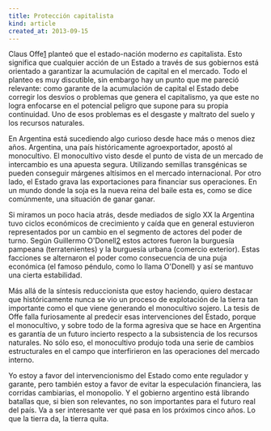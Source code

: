 ```yaml
---
title: Protección capitalista
kind: article
created_at: 2013-09-15
---
```


Claus Offe[1] planteó que el estado-nación moderno *es* capitalista. Esto significa que cualquier acción de un Estado a través de sus gobiernos está orientado a garantizar la acumulación de capital en el mercado. Todo el planteo es muy discutible, sin embargo hay un punto que me pareció relevante: como garante de la acumulación de capital el Estado debe corregir los desvíos o problemas que genera el capitalismo, ya que este no logra enfocarse en el potencial peligro que supone para su propia continuidad. Uno de esos problemas es el desgaste y maltrato del suelo y los recursos naturales.

<!-- more -->

En Argentina está sucediendo algo curioso desde hace más o menos diez años. Argentina, una país históricamente agroexportador, apostó al monocultivo. El monocultivo visto desde el punto de vista de un mercado de intercambio es una apuesta segura. Utilizando semillas transgénicas se pueden conseguir márgenes altísimos en el mercado internacional. Por otro lado, el Estado grava las exportaciones para financiar sus operaciones. En un mundo donde la soja es la nueva reina del baile esta es, como se dice comúnmente, una situación de ganar ganar.

Si miramos un poco hacia atrás, desde mediados de siglo XX la Argentina tuvo ciclos económicos de crecimiento y caída que en general estuvieron representados por un cambio en el segmento de actores del poder de turno. Según Guillermo O'Donell[2] estos actores fueron la burguesía pampeana (terratenientes) y la burguesía urbana (comercio exterior). Estas facciones se alternaron el poder como consecuencia de una puja económica (el famoso péndulo, como lo llama O'Donell) y así se mantuvo una cierta estabilidad.

Más allá de la síntesis reduccionista que estoy haciendo, quiero destacar que históricamente nunca se vio un proceso de explotación de la tierra tan importante como el que viene generando el monocultivo sojero. La tesis de Offe falla furiosamente al predecir esas intervenciones del Estado, porque el monocultivo, y sobre todo de la forma agresiva que se hace en Argentina es garantía de un futuro incierto respecto a la subsistencia de los recursos naturales. No sólo eso, el monocultivo produjo toda una serie de cambios estructurales en el campo que interfirieron en las operaciones del mercado interno.

Yo estoy a favor del intervencionismo del Estado como ente regulador y garante, pero también estoy a favor de evitar la especulación financiera, las corridas cambiarias, el monopolio. Y el gobierno argentino está librando batallas que, si bien son relevantes, no son importantes para el futuro real del país. Va a ser interesante ver qué pasa en los próximos cinco años. Lo que la tierra da, la tierra quita.

[1]: http://is.gd/kS4kqH "Contradicciones en el Estado Del Bienestar"
[2]: http://is.gd/CBkmWJ "Estado y alianzas en la Argentina, 1956-1976"

